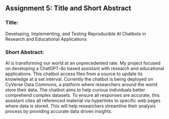 ## Assignment 5: Title and Short Abstract

### Title:
Developing, Implementing, and Testing Reproducible AI Chatbots in Research and Educational Applications

### Short Abstract:
AI is transforming our world at an unprecedented rate. My project focused on developing a ChatGPT-4o based assistant with research and educational applications. This chatbot access files from a source to update its knowledge at a set interval. Currently the chatbot is being deployed on CyVerse Data Commons, a platform where researchers around the world store their data. The chatbot aims to help curious individuals better comprehend complex datasets. To ensure all responses are accurate, this assistant cites all referenced material via hyperlinks to specific web pages where data is stored. This will help researchers streamline their analysis process by providing accurate data driven insights.

